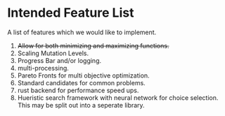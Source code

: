 # Intended Feature List
A list of features which we would like to implement.

1. ~~Allow for both minimizing and maximizing functions.~~
2. Scaling Mutation Levels.
2. Progress Bar and/or logging.
3. multi-processing.
2. Pareto Fronts for multi objective optimization.
3. Standard candidates for common problems.
4. rust backend for performance speed ups.
5. Hueristic search framework with neural network for choice selection. This may be split out into a seperate library.